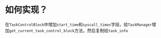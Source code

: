 # 如何实现？

在`TaskControlBlock`中增加`start_time`和`syscall_times`字段，给`TaskManager`增加`get_current_task_control_block`方法，然后复制给`task_info`
